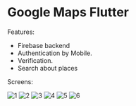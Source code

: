 # Google Maps Flutter

Features:
- Firebase backend
- Authentication by Mobile.
- Verification.
- Search about places



Screens:


![1](https://user-images.githubusercontent.com/94745074/177019991-aacb0cab-a8bf-4445-a02e-5bd70efb539e.jpeg)
![2](https://user-images.githubusercontent.com/94745074/177019992-393cd872-52ac-45be-a38a-5f83872e0818.jpeg)
![3](https://user-images.githubusercontent.com/94745074/177019993-d09297ee-5016-4d01-a47f-7b265a09e9e0.jpeg)
![4](https://user-images.githubusercontent.com/94745074/177019994-4e07b251-f379-4b9b-8089-9c321ba8105f.jpeg)
![5](https://user-images.githubusercontent.com/94745074/177019996-6f107b02-162f-4f58-9aea-93d89c9aff5a.jpeg)
![6](https://user-images.githubusercontent.com/94745074/177019997-efd48bdb-d902-447a-832b-34bfb11ad47d.jpeg)
